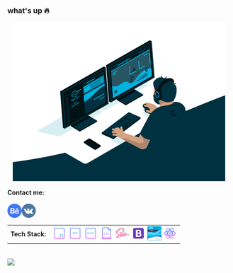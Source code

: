 ### what's up :fire:

<p align="center">
  <img src="https://github.com/TheZnat/TheZnat/blob/main/fr.gif">
</p>

<strong>Contact me:</strong><br><br>
<a href="https://www.behance.net/Znat">
  <img align="left" alt="behance" width="32px" src="behance.png" />
</a>
<a href="https://vk.com/theznat7">
  <img align="left" alt="Vk" width="32px" src="vk.png" />
</a>
<br/><br/>

<table align="center" cellspacing="0" cellpadding="0" background-color="white">
  <tr>
    <td valign="middle">
      <strong>Tech Stack:</strong>
    </td>
    <td valign="middle">
      <img width="32" src="https://github.com/TheZnat/TheZnat/blob/main/icons/icons8-javascript-64.png">
      <img width="32" src="https://github.com/TheZnat/TheZnat/blob/main/icons/icons8-php-64.png">
      <img width="32" src="https://github.com/TheZnat/TheZnat/blob/main/icons/icons8-html-64.png">
      <img width="32" src="https://github.com/TheZnat/TheZnat/blob/main/icons/icons8-css-файл-64.png">
      <img width="32" src="https://github.com/TheZnat/TheZnat/blob/main/icons/icons8-sass-96.png">
      <img width="32" src="https://github.com/TheZnat/TheZnat/blob/main/icons/icons8-bootstrap-96.png">
      <img width="32" src="https://github.com/TheZnat/TheZnat/blob/main/ccna-introduction-to-networks%20(1).png">
      <img width="32" src="https://github.com/TheZnat/TheZnat/blob/main/icons/icons8-react-native-64.png">
    </td>
  </tr>
</table>

<br/>
<img align="center" src="https://www.codewars.com/users/TheZnat/badges/large" />
<br/>
